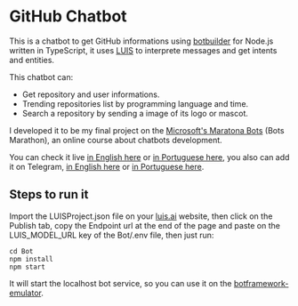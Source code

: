 # GitHub Chatbot

This is a chatbot to get GitHub informations using [botbuilder](https://github.com/Microsoft/BotBuilder) for Node.js written in TypeScript, it uses [LUIS](https://luis.ai) to interprete messages and get intents and entities.

This chatbot can:

* Get repository and user informations.
* Trending repositories list by programming language and time.
* Search a repository by sending a image of its logo or mascot.

I developed it to be my final project on the [Microsoft's Maratona Bots](https://ticapacitacion.com/curso/botspt/) (Bots Marathon), an online course about chatbots development.

You can check it live [in English here](https://alefesouza.github.io/github-chatbot) or [in Portuguese here](https://alefesouza.github.io/github-chatbot/pt.html), you also can add it on Telegram, [in English here](https://t.me/ghchatbot) or [in Portuguese here](https://t.me/ghptchatbot).

## Steps to run it

Import the LUISProject.json file on your [luis.ai](https://luis.ai) website, then click on the Publish tab, copy the Endpoint url at the end of the page and paste on the LUIS_MODEL_URL key of the Bot/.env file, then just run:

    cd Bot
    npm install
    npm start

It will start the localhost bot service, so you can use it on the [botframework-emulator](https://github.com/Microsoft/BotFramework-Emulator/releases/latest).
